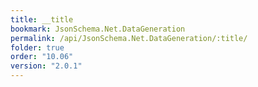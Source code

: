 ```yaml
---
title: __title
bookmark: JsonSchema.Net.DataGeneration
permalink: /api/JsonSchema.Net.DataGeneration/:title/
folder: true
order: "10.06"
version: "2.0.1"
---
```

